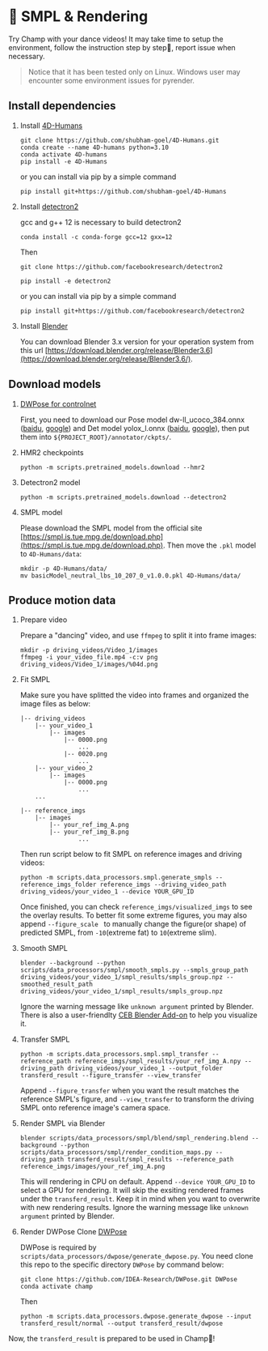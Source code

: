 # 💃 SMPL & Rendering

Try Champ with your dance videos! It may take time to setup the environment, follow the instruction step by step🐢, report issue when necessary. 
> Notice that it has been tested only on Linux. Windows user may encounter some environment issues for pyrender.


## Install dependencies

1. Install [4D-Humans](https://github.com/shubham-goel/4D-Humans)
    ```shell
    git clone https://github.com/shubham-goel/4D-Humans.git
    conda create --name 4D-humans python=3.10
    conda activate 4D-humans
    pip install -e 4D-Humans
    ```

    or you can install via pip by a simple command
    ```shell
    pip install git+https://github.com/shubham-goel/4D-Humans
    ```

2. Install [detectron2](https://github.com/facebookresearch/detectron2)
    
    gcc and g++ 12 is necessary to build detectron2

    ```shell
    conda install -c conda-forge gcc=12 gxx=12
    ```
    Then
    ```shell
    git clone https://github.com/facebookresearch/detectron2

    pip install -e detectron2
    ```
    or you can install via pip by a simple command
    ```shell
    pip install git+https://github.com/facebookresearch/detectron2
    ```

3. Install [Blender](https://www.blender.org/)

    You can download Blender 3.x version for your operation system from this url [https://download.blender.org/release/Blender3.6](https://download.blender.org/release/Blender3.6/).

## Download models

1. [DWPose for controlnet](https://github.com/IDEA-Research/DWPose?tab=readme-ov-file#-dwpose-for-controlnet)

    First, you need to download our Pose model dw-ll_ucoco_384.onnx ([baidu](https://pan.baidu.com/s/1nuBjw-KKSxD_BkpmwXUJiw?pwd=28d7), [google](https://drive.google.com/file/d/12L8E2oAgZy4VACGSK9RaZBZrfgx7VTA2/view?usp=sharing)) and Det model yolox_l.onnx ([baidu](https://pan.baidu.com/s/1fpfIVpv5ypo4c1bUlzkMYQ?pwd=mjdn), [google](https://drive.google.com/file/d/1w9pXC8tT0p9ndMN-CArp1__b2GbzewWI/view)), then put them into `${PROJECT_ROOT}/annotator/ckpts/`.


2. HMR2 checkpoints

    ```shell
    python -m scripts.pretrained_models.download --hmr2
    ```
3. Detectron2 model

    ```shell
    python -m scripts.pretrained_models.download --detectron2
    ```
4. SMPL model

    Please download the SMPL model from the official site [https://smpl.is.tue.mpg.de/download.php](https://smpl.is.tue.mpg.de/download.php).
    Then move the `.pkl` model to `4D-Humans/data`:
    ```shell
    mkdir -p 4D-Humans/data/
    mv basicModel_neutral_lbs_10_207_0_v1.0.0.pkl 4D-Humans/data/
    ```


## Produce motion data


1. Prepare video

    Prepare a "dancing" video, and use `ffmpeg` to split it into frame images:
    ```shell
    mkdir -p driving_videos/Video_1/images
    ffmpeg -i your_video_file.mp4 -c:v png driving_videos/Video_1/images/%04d.png
    ```

2. Fit SMPL

    Make sure you have splitted the video into frames and organized the image files as below:
    ```shell
    |-- driving_videos
        |-- your_video_1
            |-- images
                |-- 0000.png
                    ...
                |-- 0020.png
                    ...
        |-- your_video_2
            |-- images
                |-- 0000.png
                    ...
        ...

    |-- reference_imgs
        |-- images
            |-- your_ref_img_A.png
            |-- your_ref_img_B.png
                    ...
    ```

    Then run script below to fit SMPL on reference images and driving videos:

    ```shell
    python -m scripts.data_processors.smpl.generate_smpls --reference_imgs_folder reference_imgs --driving_video_path driving_videos/your_video_1 --device YOUR_GPU_ID
    ```

    Once finished, you can check `reference_imgs/visualized_imgs` to see the overlay results. To better fit some extreme figures, you may also append `--figure_scale ` to manually change the figure(or shape) of predicted SMPL, from `-10`(extreme fat) to `10`(extreme slim).


3. Smooth SMPL

    ```shell
    blender --background --python scripts/data_processors/smpl/smooth_smpls.py --smpls_group_path driving_videos/your_video_1/smpl_results/smpls_group.npz --smoothed_result_path driving_videos/your_video_1/smpl_results/smpls_group.npz
    ```
    Ignore the warning message like `unknown argument` printed by Blender. There is also a user-friendlty [CEB Blender Add-on](https://www.patreon.com/posts/ceb-4d-humans-0-102810302) to help you visualize it.



4. Transfer SMPL

    ```shell
    python -m scripts.data_processors.smpl.smpl_transfer --reference_path reference_imgs/smpl_results/your_ref_img_A.npy --driving_path driving_videos/your_video_1 --output_folder transferd_result --figure_transfer --view_transfer
    ```

    Append `--figure_transfer` when you want the result matches the reference SMPL's figure, and `--view_transfer` to transform the driving SMPL onto reference image's camera space.


5. Render SMPL via Blender

    ```shell
    blender scripts/data_processors/smpl/blend/smpl_rendering.blend --background --python scripts/data_processors/smpl/render_condition_maps.py --driving_path transferd_result/smpl_results --reference_path reference_imgs/images/your_ref_img_A.png
    ```

    This will rendering in CPU on default. Append `--device YOUR_GPU_ID` to select a GPU for rendering. It will skip the exsiting rendered frames under the `transferd_result`. Keep it in mind when you want to overwrite with new rendering results. Ignore the warning message like `unknown argument` printed by Blender.

6. Render DWPose
    Clone [DWPose](https://github.com/IDEA-Research/DWPose)

    DWPose is required by `scripts/data_processors/dwpose/generate_dwpose.py`. You need clone this repo to the specific directory `DWPose` by command below:

    ```shell
    git clone https://github.com/IDEA-Research/DWPose.git DWPose
    conda activate champ
    ```
    Then 
    ```shell
    python -m scripts.data_processors.dwpose.generate_dwpose --input transferd_result/normal --output transferd_result/dwpose
    ```

Now, the `transferd_result` is prepared to be used in Champ🥳!
